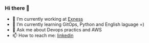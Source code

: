 ### Hi there 👋

- 🔭 I’m currently working at [Exness](https://www.exness.uk/)
- 🌱 I’m currently learning GitOps, Python and English laguage =)
- 💬 Ask me about Devops practics and AWS
- 📫 How to reach me: [linkedin](https://www.linkedin.com/in/dmitriy-harlamov-7742949a/)

